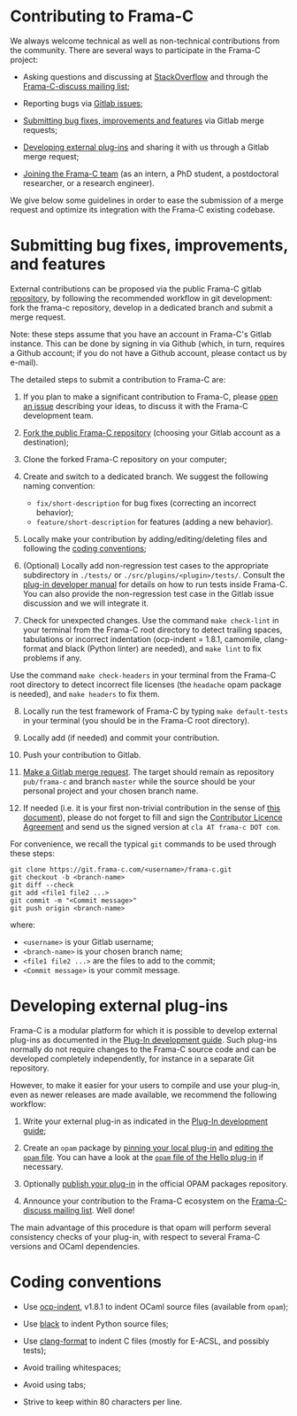 Contributing to Frama-C
=======================

We always welcome technical as well as non-technical contributions from the
community.
There are several ways to participate in the Frama-C project:

- Asking questions and discussing at
  [StackOverflow](https://stackoverflow.com/tags/frama-c) and through
  the
  [Frama-C-discuss mailing list](https://groupes.renater.fr/sympa/info/frama-c-discuss);

- Reporting bugs via
  [Gitlab issues](https://git.frama-c.com/pub/frama-c/issues);

- [Submitting bug fixes, improvements and features](#submitting-bug-fixes-improvements-and-features)
  via Gitlab merge requests;

- [Developing external plug-ins](#developing-external-plug-ins)
  and sharing it with us through a Gitlab merge request;

- [Joining the Frama-C team](https://frama-c.com/html/jobs.html) (as an intern, a PhD
  student, a postdoctoral researcher, or a research engineer).

We give below some guidelines in order to ease the submission of a merge request
and optimize its integration with the Frama-C existing codebase.


Submitting bug fixes, improvements, and features
================================================

External contributions can be proposed via the
public Frama-C gitlab [repository](https://git.frama-c.com/pub/frama-c),
by following the recommended workflow in git development:
fork the frama-c repository, develop in a dedicated branch
and submit a merge request.

Note: these steps assume that you have an account in Frama-C's Gitlab instance.
This can be done by signing in via Github (which, in turn, requires a Github
account; if you do not have a Github account, please contact us by e-mail).

The detailed steps to submit a contribution to Frama-C are:

1. If you plan to make a significant contribution to Frama-C, please
  [open an issue](https://git.frama-c.com/pub/frama-c/issues/new)
  describing your ideas, to discuss it with the Frama-C development team.

2. [Fork the public Frama-C repository](https://git.frama-c.com/pub/frama-c/-/forks/new)
  (choosing your Gitlab account as a destination);

3. Clone the forked Frama-C repository on your computer;

4. Create and switch to a dedicated branch. We suggest the following
   naming convention:
   - `fix/short-description` for bug fixes (correcting an incorrect
     behavior);
   - `feature/short-description` for features (adding a new behavior).

5. Locally make your contribution by adding/editing/deleting files and following
  the [coding conventions](#coding-conventions);

6. (Optional) Locally add non-regression test cases to the appropriate
  subdirectory in `./tests/` or `./src/plugins/<plugin>/tests/`.
  Consult the [plug-in developer manual](https://frama-c.com/download/frama-c-plugin-development-guide.pdf)
  for details on how to run tests inside Frama-C.
  You can also provide the non-regression test case in the Gitlab issue
  discussion and we will integrate it.

7. Check for unexpected changes.
  Use the command `make check-lint`
  in your terminal from the Frama-C root directory to detect trailing spaces,
  tabulations or incorrect indentation (ocp-indent = 1.8.1, camomile,
  clang-format and black (Python linter) are needed), and `make lint` to fix
  problems if any.

  Use the command `make check-headers` in your terminal from the Frama-C root
  directory to detect incorrect file licenses (the `headache` opam package is
  needed), and `make headers` to fix them.

8. Locally run the test framework of Frama-C by typing
  `make default-tests`
  in your terminal (you should be in the Frama-C root directory).

9. Locally add (if needed) and commit your contribution.

10. Push your contribution to Gitlab.

11. [Make a Gitlab merge request](https://git.frama-c.com/pub/frama-c/merge_requests).
  The target should remain as repository `pub/frama-c` and branch `master`
  while the source should be your personal project and your chosen branch
  name.

12. If needed (i.e. it is your first non-trivial contribution in the sense of
  [this document](TCA.md)), please do not forget to fill and sign the
  [Contributor Licence Agreement](CLA.pdf) and send us the signed version at
  `cla AT frama-c DOT com`.

For convenience, we recall the typical `git` commands to be used through these steps:
```shell
git clone https://git.frama-c.com/<username>/frama-c.git
git checkout -b <branch-name>
git diff --check
git add <file1 file2 ...>
git commit -m "<Commit message>"
git push origin <branch-name>
```
where:

- `<username>` is your Gitlab username;
- `<branch-name>` is your chosen branch name;
- `<file1 file2 ...>` are the files to add to the commit;
- `<Commit message>` is your commit message.


Developing external plug-ins
============================

Frama-C is a modular platform for which it is possible to develop external
plug-ins as documented in the
[Plug-In development guide](https://frama-c.com/download/frama-c-plugin-development-guide.pdf).
Such plug-ins normally do not require changes to the Frama-C source code and can
be developed completely independently, for instance in a separate Git
repository.

However, to make it easier for your users to compile and use your plug-in, even
as newer releases are made available, we recommend the following workflow:

1. Write your external plug-in as indicated in the
  [Plug-In development guide](https://frama-c.com/download/frama-c-plugin-development-guide.pdf);

2. Create an `opam` package by
  [pinning your local plug-in](https://opam.ocaml.org/doc/Packaging.html#Opam-pin) and
  [editing the `opam` file](https://opam.ocaml.org/doc/Packaging.html#The-quot-opam-quot-file).
  You can have a look at the
  [`opam` file of the Hello plug-in](https://github.com/Frama-C/frama-c-hello/blob/master/opam)
  if necessary.

3. Optionally
  [publish your plug-in](https://opam.ocaml.org/doc/Packaging.html#Publishing)
  in the official OPAM packages repository.

4. Announce your contribution to the Frama-C ecosystem on the
  [Frama-C-discuss mailing list](https://lists.gforge.inria.fr/mailman/listinfo/frama-c-discuss).
  Well done!

The main advantage of this procedure is that opam will perform several
consistency checks of your plug-in,
with respect to several Frama-C versions and OCaml dependencies.

Coding conventions
==================

- Use [ocp-indent](https://github.com/OCamlPro/ocp-indent), v1.8.1
  to indent OCaml source files (available from `opam`);

- Use [black](https://pypi.org/project/black/) to indent Python source files;

- Use [clang-format](https://clang.llvm.org/docs/ClangFormat.html) to indent C
  files (mostly for E-ACSL, and possibly tests);

- Avoid trailing whitespaces;

- Avoid using tabs;

- Strive to keep within 80 characters per line.
